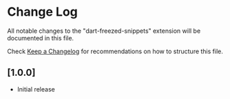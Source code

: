# Change Log

All notable changes to the "dart-freezed-snippets" extension will be documented in this file.

Check [Keep a Changelog](http://keepachangelog.com/) for recommendations on how to structure this file.

## [1.0.0]

- Initial release
